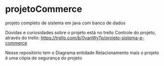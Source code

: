 # projetoCommerce
projeto completo de sistema em java com banco de dados

Dúvidas e curiosidades sobre o projeto está no trello
Controle do projeto, através do trello: https://trello.com/b/0vanWyTp/projeto-sistema-e-commerce

Nesse repositório tem o Diagrama entidade Relacionamento mais o projeto é uma cópia de segurança do projeto
